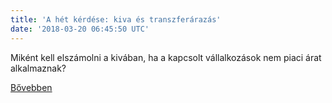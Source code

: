 ```yaml
---
title: 'A hét kérdése: kiva és transzferárazás'
date: '2018-03-20 06:45:50 UTC'
---
```


Miként kell elszámolni a kivában, ha a kapcsolt vállalkozások nem piaci árat alkalmaznak?


[Bővebben](http://ift.tt/2pqK10M)
